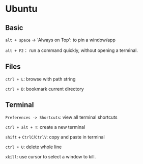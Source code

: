 # Ubuntu
## Basic ##
`alt + space` -> 'Always on Top': to pin a window/app

`alt + F2`： run a command quickly, without opening a terminal.

## Files ##
`ctrl + L`: browse with path string

`ctrl + D`: bookmark current directory

## Terminal ##
`Preferences -> Shortcuts`: view all terminal shortcuts

`ctrl + alt + T`: create a new terminal

`shift` + `CtrlC`/`CtrlV`: copy and paste in terminal

`ctrl + U`: delete whole line

`xkill`: use cursor to select a window to kill.

